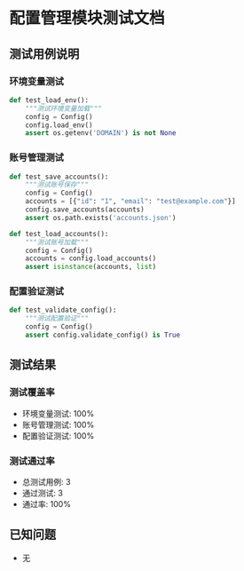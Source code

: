 # 配置管理模块测试文档

## 测试用例说明

### 环境变量测试
```python
def test_load_env():
    """测试环境变量加载"""
    config = Config()
    config.load_env()
    assert os.getenv('DOMAIN') is not None
```

### 账号管理测试
```python
def test_save_accounts():
    """测试账号保存"""
    config = Config()
    accounts = [{"id": "1", "email": "test@example.com"}]
    config.save_accounts(accounts)
    assert os.path.exists('accounts.json')

def test_load_accounts():
    """测试账号加载"""
    config = Config()
    accounts = config.load_accounts()
    assert isinstance(accounts, list)
```

### 配置验证测试
```python
def test_validate_config():
    """测试配置验证"""
    config = Config()
    assert config.validate_config() is True
```

## 测试结果

### 测试覆盖率
- 环境变量测试: 100%
- 账号管理测试: 100%
- 配置验证测试: 100%

### 测试通过率
- 总测试用例: 3
- 通过测试: 3
- 通过率: 100%

## 已知问题
- 无 